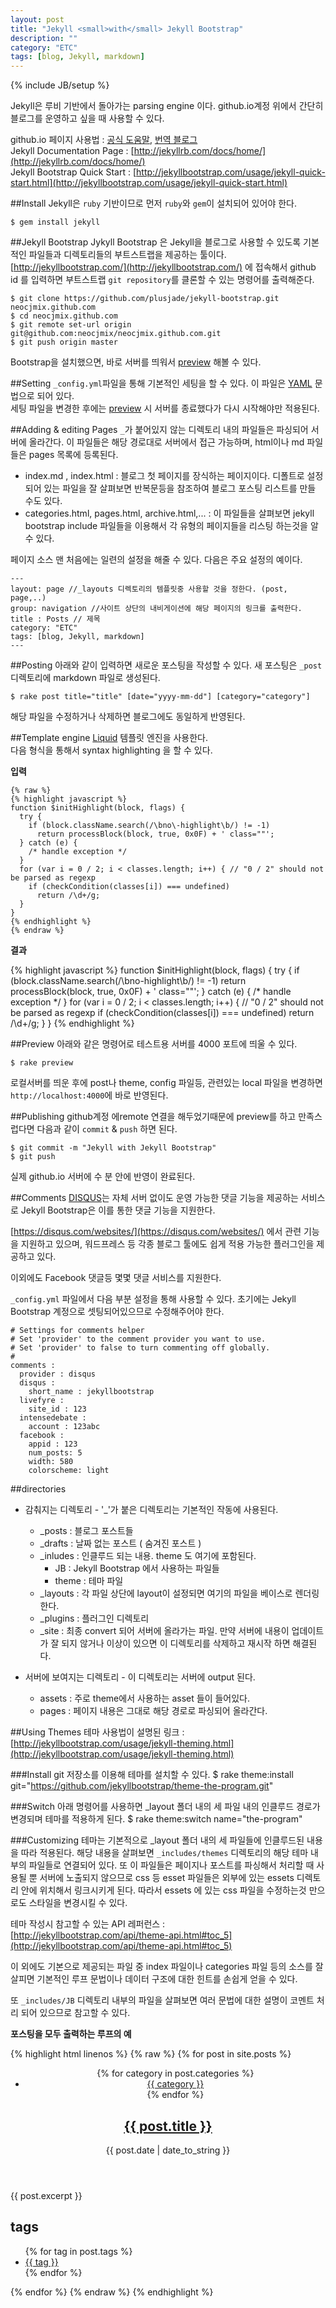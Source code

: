 ```yaml
---
layout: post
title: "Jekyll <small>with</small> Jekyll Bootstrap"
description: ""
category: "ETC"
tags: [blog, Jekyll, markdown]
---
```

{% include JB/setup %}


Jekyll은 루비 기반에서 돌아가는 parsing engine 이다. github.io계정 위에서 간단히 블로그를 운영하고 싶을 때 사용할 수 있다.

github.io 페이지 사용법 : [공식 도움말](https://help.github.com/categories/github-pages-basics/), [번역 블로그](https://dogfeet.github.io/articles/2012/github-pages.html)  
Jekyll Documentation Page : [http://jekyllrb.com/docs/home/](http://jekyllrb.com/docs/home/)  
Jekyll Bootstrap Quick Start : [http://jekyllbootstrap.com/usage/jekyll-quick-start.html](http://jekyllbootstrap.com/usage/jekyll-quick-start.html)

##Install
Jekyll은 `ruby` 기반이므로 먼저 `ruby`와 `gem`이 설치되어 있어야 한다.   

    $ gem install jekyll

##Jekyll Bootstrap
Jykyll Bootstrap 은 Jekyll을 블로그로 사용할 수 있도록 기본적인 파일들과 디렉토리들의 부트스트랩을 제공하는 툴이다.  
[http://jekyllbootstrap.com/](http://jekyllbootstrap.com/) 에 접속해서 github id 를 입력하면 부트스트랩 `git repository`를 클론할 수 있는 명령어를 출력해준다.

    $ git clone https://github.com/plusjade/jekyll-bootstrap.git neocjmix.github.com
    $ cd neocjmix.github.com
    $ git remote set-url origin git@github.com:neocjmix/neocjmix.github.com.git
    $ git push origin master

Bootstrap을 설치했으면, 바로 서버를 띄워서 [preview](#preview) 해볼 수 있다.

##Setting
`_config.yml`파일을 통해 기본적인 세팅을 할 수 있다. 이 파일은 [YAML](http://yaml.org/) 문법으로 되어 있다.  
세팅 파일을 변경한 후에는 [preview](#preview) 시 서버를 종료했다가 다시 시작해야만 적용된다.

##Adding & editing Pages
`_`가 붙어있지 않는 디렉토리 내의 파일들은 파싱되어 서버에 올라간다. 이 파일들은 해당 경로대로 서버에서 접근 가능하며, html이나 md 파일들은 pages 목록에 등록된다.
 - index.md , index.html : 블로그 첫 페이지를 장식하는 페이지이다. 디폴트로 설정되어 있는 파일을 잘 살펴보면 반복문등을 참조하여 블로그 포스팅 리스트를 만들 수도 있다.
 - categories.html, pages.html, archive.html,... : 이 파일들을 살펴보면 jekyll bootstrap include 파일들을 이용해서 각 유형의 페이지들을 리스팅 하는것을 알 수 있다.
 
페이지 소스 맨 처음에는 일련의 설정을 해줄 수 있다. 다음은 주요 설정의 예이다.
    
    ---
    layout: page //_layouts 디렉토리의 템플릿중 사용할 것을 정한다. (post, page,..)
    group: navigation //사이트 상단의 내비게이션에 해당 페이지의 링크를 출력한다.
    title : Posts // 제목
    category: "ETC"
    tags: [blog, Jekyll, markdown]
    ---

##Posting
아래와 같이 입력하면 새로운 포스팅을 작성할 수 있다. 새 포스팅은 `_post` 디렉토리에 markdown 파일로 생성된다.

    $ rake post title="title" [date="yyyy-mm-dd"] [category="category"]

해당 파일을 수정하거나 삭제하면 블로그에도 동일하게 반영된다.

##Template engine
[Liquid](http://liquidmarkup.org/) 템플릿 엔진을 사용한다.  
다음 형식을 통해서 syntax highlighting 을 할 수 있다.

**입력**

    {% raw %}
    {% highlight javascript %}
    function $initHighlight(block, flags) {
      try {
        if (block.className.search(/\bno\-highlight\b/) != -1)
          return processBlock(block, true, 0x0F) + ' class=""';
      } catch (e) {
        /* handle exception */
      }
      for (var i = 0 / 2; i < classes.length; i++) { // "0 / 2" should not be parsed as regexp
        if (checkCondition(classes[i]) === undefined)
          return /\d+/g;
      }
    }
    {% endhighlight %}
    {% endraw %}


**결과**

{% highlight javascript %}
function $initHighlight(block, flags) {
  try {
    if (block.className.search(/\bno\-highlight\b/) != -1)
      return processBlock(block, true, 0x0F) + ' class=""';
  } catch (e) {
    /* handle exception */
  }
  for (var i = 0 / 2; i < classes.length; i++) { // "0 / 2" should not be parsed as regexp
    if (checkCondition(classes[i]) === undefined)
      return /\d+/g;
  }
}
{% endhighlight %}

##Preview
아래와 같은 명령어로 테스트용 서버를 4000 포트에 띄울 수 있다.

    $ rake preview

로컬서버를 띄운 후에 post나 theme, config 파일등, 관련있는 local 파일을 변경하면 `http://localhost:4000`에 바로 반영된다. 

##Publishing
github계정 에remote 연결을 해두었기때문에 preview를 하고 만족스럽다면 다음과 같이 `commit` & `push` 하면 된다.

    $ git commit -m "Jekyll with Jekyll Bootstrap"
    $ git push

실제 github.io 서버에 수 분 안에 반영이 완료된다.

##Comments
[DISQUS](https://disqus.com/websites/)는 자체 서버 없이도 운영 가능한 댓글 기능을 제공하는 서비스로 Jekyll Bootstrap은 이를 통한 댓글 기능을 지원한다.

[https://disqus.com/websites/](https://disqus.com/websites/) 에서 관련 기능을 지원하고 있으며, 워드프레스 등 각종 블로그 툴에도 쉽게 적용 가능한 플러그인을 제공하고 있다.

이외에도 Facebook 댓글등 몇몇 댓글 서비스를 지원한다.

`_config.yml` 파일에서 다음 부분 설정을 통해 사용할 수 있다. 초기에는  Jekyll Bootstrap 계정으로 셋팅되어있으므로 수정해주어야 한다.

    # Settings for comments helper
    # Set 'provider' to the comment provider you want to use.
    # Set 'provider' to false to turn commenting off globally.
    #
    comments :
      provider : disqus
      disqus :
        short_name : jekyllbootstrap
      livefyre :
        site_id : 123
      intensedebate :
        account : 123abc
      facebook :
        appid : 123
        num_posts: 5
        width: 580
        colorscheme: light

##directories
 - 감춰지는 디렉토리  - '_'가 붙은 디렉토리는 기본적인 작동에 사용된다.
     - _posts : 블로그 포스트들
     - _drafts : 날짜 없는 포스트 ( 숨겨진 포스트 )
     - _inludes : 인클루드 되는 내용. theme 도 여기에 포함된다.
         + JB : Jekyll Bootstrap 에서 사용하는 파일들
         + theme : 테마 파일
     - _layouts : 각 파일 상단에 layout이 설정되면 여기의 파일을 베이스로 렌더링한다.
     - _plugins : 플러그인 디렉토리
     - _site : 최종 convert 되어 서버에 올라가는 파일. 만약 서버에 내용이 업데이트가 잘 되지 않거나 이상이 있으면 이 디렉토리를 삭제하고 재시작 하면 해결된다.
 
 - 서버에 보여지는 디렉토리  - 이 디렉토리는 서버에 output 된다.
     - assets : 주로 theme에서 사용하는 asset 들이 들어있다.
     - pages : 페이지 내용은 그대로 해당 경로로 파싱되어 올라간다.

##Using Themes
테마 사용법이 설명된 링크 : [http://jekyllbootstrap.com/usage/jekyll-theming.html](http://jekyllbootstrap.com/usage/jekyll-theming.html)

###Install
git 저장소를 이용해 테마를 설치할 수 있다.
    $ rake theme:install git="https://github.com/jekyllbootstrap/theme-the-program.git"

###Switch
아래 명령어를 사용하면 _layout 폴더 내의 세 파일 내의 인클루드 경로가 변경되며 테마를 적용하게 된다.
    $ rake theme:switch name="the-program"


###Customizing
테마는 기본적으로 _layout 폴더 내의 세 파일들에 인클루드된 내용을 따라 적용된다. 해당 내용을 살펴보면 `_includes/themes` 디렉토리의 해당 테마 내부의 파일들로 연결되어 있다. 또 이 파일들은 페이지나 포스트를 파싱해서 처리할 때 사용될 뿐 서버에 노출되지 않으므로 css 등 esset 파일들은 외부에 있는 essets 디렉토리 안에 위치해서 링크시키게 된다. 따라서 essets 에 있는 css 파일을 수정하는것 만으로도 스타일을 변경시킬 수 있다.

테마 작성시 참고할 수 있는 API 레퍼런스 : [http://jekyllbootstrap.com/api/theme-api.html#toc_5](http://jekyllbootstrap.com/api/theme-api.html#toc_5)

이 외에도 기본으로 제공되는 파일 중 index 파일이나 categories 파일 등의 소스를 잘 살피면 기본적인 루프 문법이나 데이터 구조에 대한 힌트를 손쉽게 얻을 수 있다.

또 `_includes/JB` 디렉토리 내부의 파일을 살펴보면 여러 문법에 대한 설명이 코멘트 처리 되어 있으므로 참고할 수 있다.

**포스팅을 모두 출력하는 루프의 예**

{% highlight html linenos %}
{% raw %}
{% for post in site.posts %}
    <article>
      <header>
        <ul class="categories">
          {% for category in post.categories %}
          <li><a href="{{ BASE_PATH }}{{ site.JB.categories_path }}#{{ category }}-ref">{{ category }}</a></li>
          {% endfor %}
        </ul>
        <h1><a href="{{ BASE_PATH }}{{ post.url }}">{{ post.title }}</a></h1>
        <span class="date">{{ post.date | date_to_string }}</span>
      </header>
      <section class="excerpt">
        {{ post.excerpt }}
      </section>
      <section class="tags">
        <h2>tags</h2>
        <ul>
          {% for tag in post.tags %}
            <li><a href="{{ BASE_PATH }}{{ site.JB.tags_path }}#{{ tag }}-ref">{{ tag }}</a></li>
          {% endfor %}
        </ul>
      </section>
    </article>
{% endfor %}
{% endraw %}
{% endhighlight %}